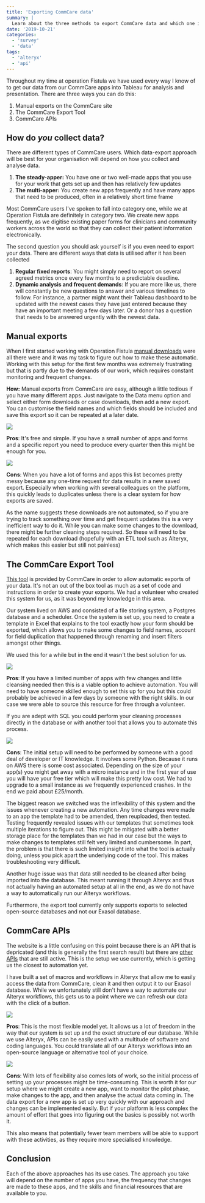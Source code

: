 ```yaml
---
title: 'Exporting CommCare data'
summary: |
  Learn about the three methods to export CommCare data and which one is right for you.
date: '2019-10-21'
categories:
  - 'survey'
  - 'data'
tags:
  - 'alteryx'
  - 'api'
---
```


Throughout my time at operation Fistula we have used every way I know of to get our data from our CommCare apps into Tableau for analysis and presentation. There are three ways you can do this:

1. Manual exports on the CommCare site
2. The CommCare Export Tool
3. CommCare APIs

## How do _you_ collect data?

There are different types of CommCare users. Which data-export approach will be best for your organisation will depend on how you collect and analyse data.

1. **The steady-apper:** You have one or two well-made apps that you use for your work that gets set up and then has relatively few updates
2. **The multi-apper:** You create new apps frequently and have many apps that need to be produced, often in a relatively short time frame

Most CommCare users I've spoken to fall into category one, while we at Operation Fistula are definitely in category two. We create new apps frequently, as we digitise existing paper forms for clinicians and community workers across the world so that they can collect their patient information electronically.

The second question you should ask yourself is if you even need to export your data. There are different ways that data is utilised after it has been collected

1. **Regular fixed reports**: You might simply need to report on several agreed metrics once every few months to a predictable deadline.
2. **Dynamic analysis and frequent demands**: If you are more like us, there will constantly be new questions to answer and various timelines to follow. For instance, a partner might want their Tableau dashboard to be updated with the newest cases they have just entered because they have an important meeting a few days later. Or a donor has a question that needs to be answered urgently with the newest data.

## Manual exports

When I first started working with Operation Fistula [manual downloads](https://confluence.dimagi.com/display/commcarepublic/Data+Export+Overview) were all there were and it was my task to figure out how to make these automatic. Working with this setup for the first few months was extremely frustrating but that is partly due to the demands of our work, which requires constant monitoring and frequent changes.

**How:** Manual exports from CommCare are easy, although a little tedious if you have many different apps. Just navigate to the Data menu option and select either form downloads or case downloads, then add a new export. You can customise the field names and which fields should be included and save this export so it can be repeated at a later date.

![](https://nalediholly.files.wordpress.com/2019/06/2019-06-21_12-04-58.jpg)

**Pros**: It's free and simple. If you have a small number of apps and forms and a specific report you need to produce every quarter then this might be enough for you.

![](https://nalediholly.files.wordpress.com/2019/06/2019-06-21_12-04-19.jpg?w=96)

**Cons**: When you have a lot of forms and apps this list becomes pretty messy because any one-time request for data results in a new saved export. Especially when working with several colleagues on the platform, this quickly leads to duplicates unless there is a clear system for how exports are saved.

As the name suggests these downloads are not automated, so if you are trying to track something over time and get frequent updates this is a very inefficient way to do it. While you can make some changes to the download, there might be further cleaning steps required. So these will need to be repeated for each download (hopefully with an ETL tool such as Alteryx, which makes this easier but still not painless)

## The CommCare Export Tool

[This tool](https://confluence.dimagi.com/display/commcarepublic/CommCare+Data+Export+Tool) is provided by CommCare in order to allow automatic exports of your data. It's not an out of the box tool as much as a set of code and instructions in order to create your exports. We had a volunteer who created this system for us, as it was beyond my knowledge in this area.

Our system lived on AWS and consisted of a file storing system, a Postgres database and a scheduler. Once the system is set up, you need to create a template in Excel that explains to the tool exactly how your form should be exported, which allows you to make some changes to field names, account for field duplication that happened through renaming and insert filters amongst other things.

We used this for a while but in the end it wasn't the best solution for us.

![](https://nalediholly.files.wordpress.com/2019/06/2019-06-21_12-04-58.jpg)

**Pros**: If you have a limited number of apps with few changes and little cleansing needed then this is a viable option to achieve automation. You will need to have someone skilled enough to set this up for you but this could probably be achieved in a few days by someone with the right skills. In our case we were able to source this resource for free through a volunteer.

If you are adept with SQL you could perform your cleaning processes directly in the database or with another tool that allows you to automate this process.

![](https://nalediholly.files.wordpress.com/2019/06/2019-06-21_12-04-19.jpg?w=96)

**Cons**: The initial setup will need to be performed by someone with a good deal of developer or IT knowledge. It involves some Python. Because it runs on AWS there is some cost associated. Depending on the size of your app(s) you might get away with a micro instance and in the first year of use you will have your free tier which will make this pretty low cost. We had to upgrade to a small instance as we frequently experienced crashes. In the end we paid about £25/month.

The biggest reason we switched was the inflexibility of this system and the issues whenever creating a new automation. Any time changes were made to an app the template had to be amended, then reuploaded, then tested. Testing frequently revealed issues with our templates that sometimes took multiple iterations to figure out. This might be mitigated with a better storage place for the templates than we had in our case but the ways to make changes to templates still felt very limited and cumbersome. In part, the problem is that there is such limited insight into what the tool is actually doing, unless you pick apart the underlying code of the tool. This makes troubleshooting very difficult.

Another huge issue was that data still needed to be cleaned after being imported into the database. This meant running it through Alteryx and thus not actually having an automated setup at all in the end, as we do not have a way to automatically run our Alteryx workflows.

Furthermore, the export tool currently only supports exports to selected open-source databases and not our Exasol database.

## CommCare APIs

The website is a little confusing on this point because there is an API that is depricated (and this is generally the first search result) but there are [other APIs](https://confluence.dimagi.com/display/commcarepublic/CommCare+HQ+APIs) that are still active. This is the setup we use currently, which is getting us the closest to automation yet.

I have built a set of macros and workflows in Alteryx that allow me to easily access the data from CommCare, clean it and then output it to our Exasol database. While we unfortunately still don't have a way to automate our Alteryx workflows, this gets us to a point where we can refresh our data with the click of a button.

![](https://nalediholly.files.wordpress.com/2019/06/2019-06-21_12-04-58.jpg)

**Pros**: This is the most flexible model yet. It allows us a lot of freedom in the way that our system is set up and the exact structure of our database. While we use Alteryx, APIs can be easily used with a multitude of software and coding languages. You could translate all of our Alteryx workflows into an open-source language or alternative tool of your choice.

![](https://nalediholly.files.wordpress.com/2019/06/2019-06-21_12-04-19.jpg?w=96)

**Cons**: With lots of flexibility also comes lots of work, so the initial process of setting up your processes might be time-consuming. This is worth it for our setup where we might create a new app, want to monitor the pilot phase, make changes to the app, and then analyse the actual data coming in. The data export for a new app is set up very quickly with our approach and changes can be implemented easily. But if your platform is less complex the amount of effort that goes into figuring out the basics is possibly not worth it.

This also means that potentially fewer team members will be able to support with these activities, as they require more specialised knowledge.

## Conclusion

Each of the above approaches has its use cases. The approach you take will depend on the number of apps you have, the frequency that changes are made to these apps, and the skills and financial resources that are available to you.
